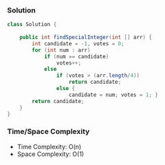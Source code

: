 ### Solution

```java
class Solution {
    
    public int findSpecialInteger(int [] arr) {
        int candidate = -1, votes = 0;
        for (int num : arr)
            if (num == candidate)
                votes++;
            else
                if (votes > (arr.length/4))
                    return candidate;
                else {
                    candidate = num; votes = 1; }
        return candidate;
    }
}
```

### Time/Space Complexity

- Time Complexity: O(n)
- Space Complexity: O(1)
